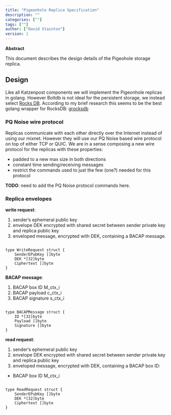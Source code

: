 ```yaml
---
title: "Pigeonhole Replica Specification"
description: ""
categories: [""]
tags: [""]
author: ["David Stainton"]
version: 1
---
```


**Abstract**

This document describes the design details of the Pigeohole storage replica.


## Design

Like all Katzenpost components we will implement the Pigeonhole replicas in golang.
However Boltdb is not ideal for the persistent storage, we instead select [Rocks DB](https://rocksdb.org/).
According to my brief research this seems to be the best golang wrapper for RocksDB:
[grocksdb](https://github.com/linxGnu/grocksdb)

### PQ Noise wire protocol

Replicas communicate with each other directly over the Internet instead of using our mixnet.
However they will use our PQ Noise based wire protocol on top of either TCP or QUIC.
We are in a sense composing a new wire protocol for the replicas with these properties:

* padded to a new max size in both directions
* constant time sending/receiving messages
* restrict the commands used to just the few (one?) needed for this protocol

**TODO**: need to add the PQ Noise protocol commands here.

### Replica envelopes


**write request**:

1. sender’s ephemeral public key
2. envelope DEK encrypted with shared secret between sender private key and replica public key
3. enveloped message, encrypted with DEK, containing a BACAP message.

```golang

type WriteRequest struct {
	SenderEPubKey []byte
	DEK *[32]byte
	Ciphertext []byte
}
```

**BACAP message**:

1. BACAP box ID M_ctx_i
2. BACAP payload c_ctx_i
3. BACAP signature s_ctx_i

```golang

type BACAPMessage struct {
	ID *[32]byte
	Payload []byte
	Signature []byte
}
```

**read request**:

1. sender’s ephemeral public key
2. envelope DEK encrypted with shared secret between sender private key and replica public key
3. enveloped message, encrypted with DEK, containing a BACAP box ID:
 * BACAP box ID M_ctx_i

```golang

type ReadRequest struct {
	SenderEPubKey []byte
	DEK *[32]byte
	Ciphertext []byte
}
```



